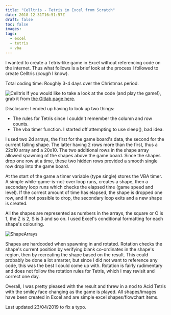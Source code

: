 ```yaml
---
title: "Celltris - Tetris in Excel from Scratch"
date: 2018-12-31T16:51:57Z
draft: false
toc: false
images: 
tags: 
  - excel 
  - tetris 
  - vba
---
```


I wanted to create a Tetris-like game in Excel without referencing code on the internet. Thus what follows is a brief look at the process I followed to create Celltris (*cough* I know).

Total coding time: Roughly 3-4 days over the Christmas period.

![Celltris](/gifs/celltris.gif#center)
If you would like to take a look at the code (and play the game!), grab it from [the Gitlab page here](https://gitlab.com/dieter.g/celltris).

Disclosure: I ended up having to look up two things:  
  - The rules for Tetris since I couldn't remember the column and row counts.  
  - The vba timer function. I started off attempting to use sleep(), bad idea.  

I used two 2d arrays, the first for the game board's data, the second for the current falling shape. The latter having 2 rows more than the first, thus a 22x10 array and a 20x10. The two additional rows in the shape array allowed spawning of the shapes above the game board. Since the shapes drop one row at a time, these two hidden rows provided a smooth single row drop into the game board.

At the start of the game a timer variable (type single) stores the VBA timer. A simple while-game-is-not-over loop runs, creates a shape, then a secondary loop runs which checks the elapsed time (game speed and level). If the correct amount of time has elapsed, the shape is dropped one row, and if not possible to drop, the secondary loop exits and a new shape is created.

All the shapes are represented as numbers in the arrays, the square or O is 1, the Z is 2, S is 3 and so on. I used Excel's conditional formatting for each shape's colouring.

![ShapeArrays](/images/celltris2.png#center)

Shapes are hardcoded when spawning in and rotated. Rotation checks the shape's current position by verifying blank co-ordinates in the shape's region, then by recreating the shape based on the result. This could probably be done a lot smarter, but since I did not want to reference any code, this was the best I could come up with. Rotation is fairly rudimentary and does not follow the rotation rules for Tetris, which I may revisit and correct one day.

Overall, I was pretty pleased with the result and threw in a nod to Acid Tetris with the smiley face changing as the game is played. All shapes/images have been created in Excel and are simple excel shapes/flowchart items.

Last updated 23/04/2019 to fix a typo.